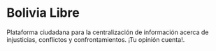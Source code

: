 # Bolivia Libre
Plataforma ciudadana para la centralización de información acerca de injusticias, conflictos y confrontamientos. ¡Tu opinión cuenta!.